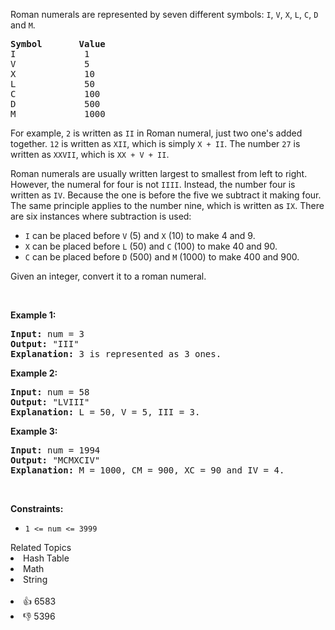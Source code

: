 <p>Roman numerals are represented by seven different symbols:&nbsp;<code>I</code>, <code>V</code>, <code>X</code>, <code>L</code>, <code>C</code>, <code>D</code> and <code>M</code>.</p>

<pre>
<strong>Symbol</strong>       <strong>Value</strong>
I             1
V             5
X             10
L             50
C             100
D             500
M             1000</pre>

<p>For example,&nbsp;<code>2</code> is written as <code>II</code>&nbsp;in Roman numeral, just two one's added together. <code>12</code> is written as&nbsp;<code>XII</code>, which is simply <code>X + II</code>. The number <code>27</code> is written as <code>XXVII</code>, which is <code>XX + V + II</code>.</p>

<p>Roman numerals are usually written largest to smallest from left to right. However, the numeral for four is not <code>IIII</code>. Instead, the number four is written as <code>IV</code>. Because the one is before the five we subtract it making four. The same principle applies to the number nine, which is written as <code>IX</code>. There are six instances where subtraction is used:</p>

<ul> 
 <li><code>I</code> can be placed before <code>V</code> (5) and <code>X</code> (10) to make 4 and 9.&nbsp;</li> 
 <li><code>X</code> can be placed before <code>L</code> (50) and <code>C</code> (100) to make 40 and 90.&nbsp;</li> 
 <li><code>C</code> can be placed before <code>D</code> (500) and <code>M</code> (1000) to make 400 and 900.</li> 
</ul>

<p>Given an integer, convert it to a roman numeral.</p>

<p>&nbsp;</p> 
<p><strong class="example">Example 1:</strong></p>

<pre>
<strong>Input:</strong> num = 3
<strong>Output:</strong> "III"
<strong>Explanation:</strong> 3 is represented as 3 ones.
</pre>

<p><strong class="example">Example 2:</strong></p>

<pre>
<strong>Input:</strong> num = 58
<strong>Output:</strong> "LVIII"
<strong>Explanation:</strong> L = 50, V = 5, III = 3.
</pre>

<p><strong class="example">Example 3:</strong></p>

<pre>
<strong>Input:</strong> num = 1994
<strong>Output:</strong> "MCMXCIV"
<strong>Explanation:</strong> M = 1000, CM = 900, XC = 90 and IV = 4.
</pre>

<p>&nbsp;</p> 
<p><strong>Constraints:</strong></p>

<ul> 
 <li><code>1 &lt;= num &lt;= 3999</code></li> 
</ul>

<div><div>Related Topics</div><div><li>Hash Table</li><li>Math</li><li>String</li></div></div><br><div><li>👍 6583</li><li>👎 5396</li></div>